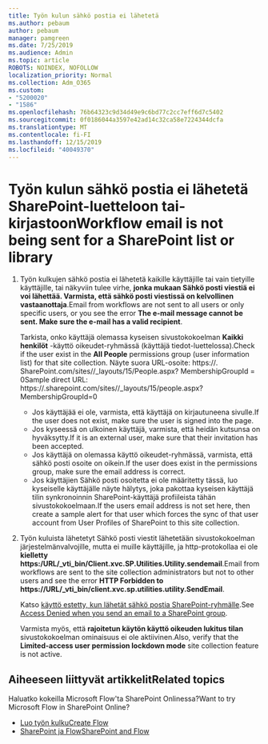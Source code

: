 ```yaml
---
title: Työn kulun sähkö postia ei lähetetä
ms.author: pebaum
author: pebaum
manager: pamgreen
ms.date: 7/25/2019
ms.audience: Admin
ms.topic: article
ROBOTS: NOINDEX, NOFOLLOW
localization_priority: Normal
ms.collection: Adm_O365
ms.custom:
- "5200020"
- "1586"
ms.openlocfilehash: 76b64323c9d34d49e9c6bd77c2cc7eff6d7c5402
ms.sourcegitcommit: 0f0186044a3597e42ad14c32ca58e7224344dcfa
ms.translationtype: MT
ms.contentlocale: fi-FI
ms.lasthandoff: 12/15/2019
ms.locfileid: "40049370"
---
```

# <a name="workflow-email-is-not-being-sent-for-a-sharepoint-list-or-library"></a><span data-ttu-id="0461b-102">Työn kulun sähkö postia ei lähetetä SharePoint-luetteloon tai-kirjastoon</span><span class="sxs-lookup"><span data-stu-id="0461b-102">Workflow email is not being sent for a SharePoint list or library</span></span>

1. <span data-ttu-id="0461b-103">Työn kulkujen sähkö postia ei lähetetä kaikille käyttäjille tai vain tietyille käyttäjille, tai näkyviin tulee virhe, **jonka mukaan Sähkö posti viestiä ei voi lähettää. Varmista, että sähkö posti viestissä on kelvollinen vastaanottaja**.</span><span class="sxs-lookup"><span data-stu-id="0461b-103">Email from workflows are not sent to all users or only specific users, or you see the error **The e-mail message cannot be sent. Make sure the e-mail has a valid recipient**.</span></span>

    <span data-ttu-id="0461b-104">Tarkista, onko käyttäjä olemassa kyseisen sivustokokoelman **Kaikki henkilöt** -käyttö oikeudet-ryhmässä (käyttäjä tiedot-luettelossa).</span><span class="sxs-lookup"><span data-stu-id="0461b-104">Check if the user exist in the **All People** permissions group (user information list) for that site collection.</span></span>  <span data-ttu-id="0461b-105">Näyte suora URL-osoite<tenant>: https://<sitename>. SharePoint.com/sites//_layouts/15/People.aspx? MembershipGroupId = 0</span><span class="sxs-lookup"><span data-stu-id="0461b-105">Sample direct URL: https://<tenant>.sharepoint.com/sites/<sitename>/_layouts/15/people.aspx?MembershipGroupId=0</span></span>

    - <span data-ttu-id="0461b-106">Jos käyttäjää ei ole, varmista, että käyttäjä on kirjautuneena sivulle.</span><span class="sxs-lookup"><span data-stu-id="0461b-106">If the user does not exist, make sure the user is signed into the page.</span></span> 
    - <span data-ttu-id="0461b-107">Jos kyseessä on ulkoinen käyttäjä, varmista, että heidän kutsunsa on hyväksytty.</span><span class="sxs-lookup"><span data-stu-id="0461b-107">If it is an external user, make sure that their invitation has been accepted.</span></span>
    - <span data-ttu-id="0461b-108">Jos käyttäjä on olemassa käyttö oikeudet-ryhmässä, varmista, että sähkö posti osoite on oikein.</span><span class="sxs-lookup"><span data-stu-id="0461b-108">If the user does exist in the permissions group, make sure the email address is correct.</span></span>
    - <span data-ttu-id="0461b-109">Jos käyttäjien Sähkö posti osoitetta ei ole määritetty tässä, luo kyseiselle käyttäjälle näyte hälytys, joka pakottaa kyseisen käyttäjä tilin synkronoinnin SharePoint-käyttäjä profiileista tähän sivustokokoelmaan.</span><span class="sxs-lookup"><span data-stu-id="0461b-109">If the users email address is not set here, then create a sample alert for that user which forces the sync of that user account from User Profiles of SharePoint to this site collection.</span></span>
 
2. <span data-ttu-id="0461b-110">Työn kuluista lähetetyt Sähkö posti viestit lähetetään sivustokokoelman järjestelmänvalvojille, mutta ei muille käyttäjille, ja http-protokollaa ei ole **kielletty <span>https:/URL/</span>_vti_bin/Client.xvc.SP.Utilities.Utility.sendemail**.</span><span class="sxs-lookup"><span data-stu-id="0461b-110">Email from workflows are sent to the site collection administrators but not to other users and see the error **HTTP Forbidden to <span>https:</span>//URL/_vti_bin/client.xvc.sp.utilities.utility.SendEmail**.</span></span>
 

    <span data-ttu-id="0461b-111">Katso [käyttö estetty, kun lähetät sähkö postia SharePoint-ryhmälle](https://docs.microsoft.com/sharepoint/support/sharing-and-permissions/access-denied-when-send-an-email-to-groups).</span><span class="sxs-lookup"><span data-stu-id="0461b-111">See [Access Denied when you send an email to a SharePoint group](https://docs.microsoft.com/sharepoint/support/sharing-and-permissions/access-denied-when-send-an-email-to-groups).</span></span>

    <span data-ttu-id="0461b-112">Varmista myös, että **rajoitetun käytön käyttö oikeuden lukitus tilan** sivustokokoelman ominaisuus ei ole aktiivinen.</span><span class="sxs-lookup"><span data-stu-id="0461b-112">Also, verify that the **Limited-access user permission lockdown mode** site collection feature is not active.</span></span>


## <a name="related-topics"></a><span data-ttu-id="0461b-113">Aiheeseen liittyvät artikkelit</span><span class="sxs-lookup"><span data-stu-id="0461b-113">Related topics</span></span>
<span data-ttu-id="0461b-114">Haluatko kokeilla Microsoft Flow'ta SharePoint Onlinessa?</span><span class="sxs-lookup"><span data-stu-id="0461b-114">Want to try Microsoft Flow in SharePoint Online?</span></span>
- [<span data-ttu-id="0461b-115">Luo työn kulku</span><span class="sxs-lookup"><span data-stu-id="0461b-115">Create Flow</span></span>](https://support.office.com/article/Create-a-flow-for-a-list-or-library-in-SharePoint-Online-or-OneDrive-for-Business-a9c3e03b-0654-46af-a254-20252e580d01) 
- [<span data-ttu-id="0461b-116">SharePoint ja Flow</span><span class="sxs-lookup"><span data-stu-id="0461b-116">SharePoint and Flow</span></span>](https://flow.microsoft.com/blog/sharepoint-and-flow/) 


